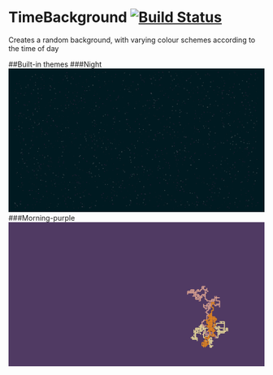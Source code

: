 # TimeBackground [![Build Status](https://travis-ci.org/TomJamesGray/TimeBackground.svg?branch=master)](https://travis-ci.org/TomJamesGray/TimeBackground)
Creates a random background, with varying colour schemes according to the time of day

##Built-in themes
###Night
![Night Theme](night.png)
###Morning-purple
![Morning purple theme](morning-purple.png)

